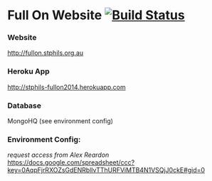 Full On Website [![Build Status](https://travis-ci.org/alexreardon/fullon2015.png)](https://travis-ci.org/alexreardon/fullon2015)
===============

### Website
<http://fullon.stphils.org.au>

### Heroku App
<http://stphils-fullon2014.herokuapp.com>

### Database
MongoHQ (see environment config)

### Environment Config:
*request access from Alex Reardon*
<https://docs.google.com/spreadsheet/ccc?key=0AqpFjrRXOZsGdENRbllvTThURFViMTB4N1VSQjJ0ckE#gid=0>

